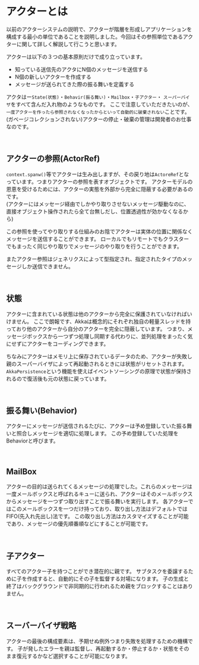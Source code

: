 # アクターとは
以前のアクターシステムの説明で、アクターが階層を形成しアプリケーションを構成する最小の単位であることを説明しました。今回はその参照単位であるアクターに関して詳しく解説して行こうと思います。

アクターは以下の３つの基本原則だけで成り立っています。

* 知っている送信先のアクタにN個のメッセージを送信する
* N個の新しいアクターを作成する
* メッセージが送られてきた際の振る舞いを定義する

アクタはー`State(状態)`・`Behavir(振る舞い)`・`Mailbox`・`子アクター`・ `スーパーバイザ`をすべて含んだ入れ物のようなものです。
ここで注意していただきたいのが、`一度アクターを作ったら参照されなくなったからといって自動的に破棄されない`ことです。
(ガベージコレクションされない)アクターの停止・破棄の管理は開発者のお仕事なのです。

<br>

## アクターの参照(ActorRef)
`context.spanw()`等でアクターは生み出しますが、その戻り地は`ActoreRef`となっています。つまりアクターの参照を表すオブジェクトです。
アクターモデルの恩恵を受けるためには、アクターの実態を外部から完全に隠蔽する必要があるのです。<br>
(アクターにはメッセージ経由でしかやり取りさせないメッセージ駆動なのに、直接オブジェクト操作されたら全て台無しだし、位置透過性が効かなくなるから)

この参照を使ってやり取りする仕組みのお陰でアクターは実体の位置に関係なくメッセージを送信することができます。
ローカルでもリモートでもクラスターでもまったく同じやり取りでメッセージのやり取りを行うことができます。

またアクター参照はジェネリクスによって型指定され、指定されたタイプのメッセージしか送信できません。

<br>

## 状態
アクターに含まれている状態は他のアクターから完全に保護されていなければいけません。
ここで朗報です、Akkaは概念的にそれぞれ独自の軽量スレッドを持っており他のアクターから自分のアクターを完全に隠蔽しています。
つまり、メッセージボックスから一つずつ処理し同期する代わりに、並列処理をまったく気にせずにアクターをコーディングできます。

ちなみにアクターはメモリ上に保存されているデータのため、アクターが失敗し親のスーパーバイザによって再起動されるときには状態がリセットされます。`AkkaPersistence`という機能を使えばイベントソーシングの原理で状態が保持されるので復活後も元の状態に戻っています。

<br>

## 振る舞い(Behavior)
アクターにメッセージが送信されるたびに、アクターは予め登録していた振る舞いと照合しメッセージを適切に処理します。
この予め登録していた処理をBehaviorと呼びます。

<br>

## MailBox
アクターの目的は送られてくるメッセージの処理でした。これらのメッセージは一度メールボックスと呼ばれるキューに送られ、アクターはそのメールボックスからメッセージを一つずつ取り出すことで振る舞いを実行します。
各アクターではこのメールボックスを一つだけ持っており、取り出し方法はデフォルトではFIFO(先入れ先出し)法です。
この取り出し方法はカスタマイズすることが可能であり、メッセージの優先順番順などにすることが可能です。

<br>

## 子アクター
すべてのアクター子を持つことができ潜在的に親です。
サブタスクを委譲するために子を作成すると、自動的にその子を監督する対場になります。
子の生成と終了はバックグラウンドで非同期的に行われるため親をブロックすることはありません。

<br>

## スーバーバイザ戦略
アクターの最後の構成要素は、予期せぬ例外つまり失敗を処理するための機構です。
子が発したエラーを親は監督し、再起動するか・停止するか・状態をそのまま復元するかなど選択することが可能になります。